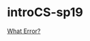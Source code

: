 # introCS-sp19

[What Error?](https://github.com/blakeCS/introCS-sp19/blob/master/01_PlaygroundBasics.playground/Pages/What%20Is%20a%20Playground%3F.xcplaygroundpage/Contents.swift)
